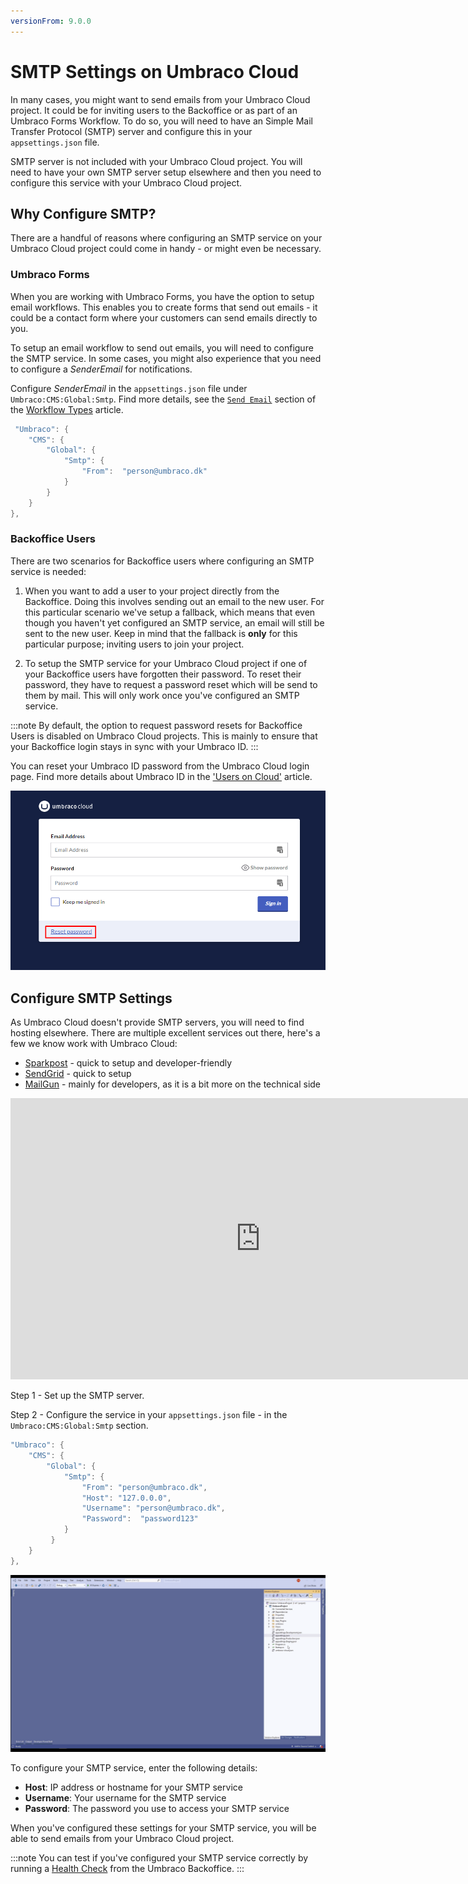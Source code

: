 ```yaml
---
versionFrom: 9.0.0
---
```


# SMTP Settings on Umbraco Cloud

In many cases, you might want to send emails from your Umbraco Cloud project. It could be for inviting users to the Backoffice or as part of an Umbraco Forms Workflow. To do so, you will need to have an Simple Mail Transfer Protocol (SMTP) server and configure this in your `appsettings.json` file.

SMTP server is not included with your Umbraco Cloud project. You will need to have your own SMTP server setup elsewhere and then you need to configure this service with your Umbraco Cloud project.

## Why Configure SMTP?

There are a handful of reasons where configuring an SMTP service on your Umbraco Cloud project could come in handy - or might even be necessary.

### Umbraco Forms

When you are working with Umbraco Forms, you have the option to setup email workflows. This enables you to create forms that send out emails - it could be a contact form where your customers can send emails directly to you.

To setup an email workflow to send out emails, you will need to configure the SMTP service. In some cases, you might also experience that you need to configure a *SenderEmail* for notifications.

Configure *SenderEmail* in the `appsettings.json` file under `Umbraco:CMS:Global:Smtp`. Find more details, see the [`Send Email`](../../../Add-ons/UmbracoForms/Editor/Attaching-Workflows/Workflow-Types/index.md#send-email) section of the [Workflow Types](../../../Add-ons/UmbracoForms/Editor/Attaching-Workflows/Workflow-Types/index.md#) article.

```csharp
 "Umbraco": {
    "CMS": {
        "Global": {
            "Smtp": {
                "From":  "person@umbraco.dk"
            }
        }
    }
},
```

### Backoffice Users

There are two scenarios for Backoffice users where configuring an SMTP service is needed:

1. When you want to add a user to your project directly from the Backoffice. Doing this involves sending out an email to the new user. For this particular scenario we've setup a fallback, which means that even though you haven't yet configured an SMTP service, an email will still be sent to the new user. Keep in mind that the fallback is **only** for this particular purpose; inviting users to join your project.

2. To setup the SMTP service for your Umbraco Cloud project if one of your Backoffice users have forgotten their password. To reset their password, they have to request a password reset which will be send to them by mail. This will only work once you've configured an SMTP service.

:::note
By default, the option to request password resets for Backoffice Users is disabled on Umbraco Cloud projects. This is mainly to ensure that your Backoffice login stays in sync with your Umbraco ID.
:::

You can reset your Umbraco ID password from the Umbraco Cloud login page. Find more details about Umbraco ID in the ['Users on Cloud'](../Users-On-Cloud) article.

![reset password](images/Reset_password.png)

## Configure SMTP Settings

As Umbraco Cloud doesn't provide SMTP servers, you will need to find hosting elsewhere. There are multiple excellent services out there, here's a few we know work with Umbraco Cloud:

* [Sparkpost](https://www.sparkpost.com/) - quick to setup and developer-friendly
* [SendGrid](https://sendgrid.com/) - quick to setup
* [MailGun](https://www.mailgun.com/) - mainly for developers, as it is a bit more on the technical side

<iframe width="800" height="450" src="https://www.youtube.com/watch?v=vME6GVy86LI" frameborder="0" allow="autoplay; encrypted-media" allowfullscreen></iframe>

Step 1 - Set up the SMTP server.

Step 2 - Configure the service in your `appsettings.json` file - in the `Umbraco:CMS:Global:Smtp` section.

```csharp
"Umbraco": {
    "CMS": {
        "Global": {
            "Smtp": {
                "From": "person@umbraco.dk",
                "Host": "127.0.0.0",
                "Username": "person@umbraco.dk",
                "Password":  "password123"      
            }
         }
    }
},
```

![Configure SMTP settings](images/configure-SMTP-settings.gif)

To configure your SMTP service, enter the following details:

* **Host**: IP address or hostname for your SMTP service
* **Username**: Your username for the SMTP service
* **Password**: The password you use to access your SMTP service

When you've configured these settings for your SMTP service, you will be able to send emails from your Umbraco Cloud project.

:::note
You can test if you've configured your SMTP service correctly by running a [Health Check](https://our.umbraco.com/Documentation/Extending/Healthcheck/) from the Umbraco Backoffice.
:::
